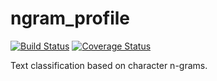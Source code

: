ngram_profile
=============

[![Build Status](https://travis-ci.org/yasserglez/ngram_profile.svg?branch=master)](https://travis-ci.org/yasserglez/ngram_profile)
[![Coverage Status](https://coveralls.io/repos/yasserglez/ngram_profile/badge.svg?branch=master&service=github)](https://coveralls.io/github/yasserglez/ngram_profile?branch=master)

Text classification based on character n-grams.
